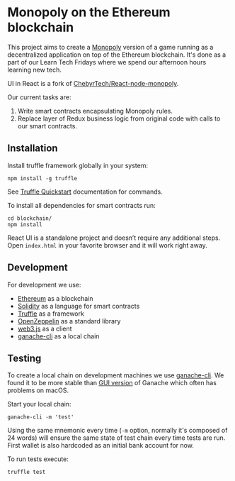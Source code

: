 # Monopoly on the Ethereum blockchain

This project aims to create a [Monopoly](https://en.wikipedia.org/wiki/Monopoly_(game)) version of a game running as a decentralized application on top of the Ethereum blockchain. It's done as a part of our Learn Tech Fridays where we spend our afternoon hours learning new tech.

UI in React is a fork of [ChebyrTech/React-node-monopoly](https://github.com/ChebyrTech/React-node-monopoly).

Our current tasks are:

1. Write smart contracts encapsulating Monopoly rules.
2. Replace layer of Redux business logic from original code with calls to our smart contracts.

## Installation

Install truffle framework globally in your system:

```
npm install -g truffle
```

See [Truffle Quickstart](http://truffleframework.com/docs/getting_started/project) documentation for commands.

To install all dependencies for smart contracts run:

```
cd blockchain/
npm install
```

React UI is a standalone project and doesn’t require any additional steps. Open `index.html` in your favorite browser and it will work right away.

## Development

For development we use:

* [Ethereum](https://www.ethereum.org/) as a blockchain
* [Solidity](https://solidity.readthedocs.io/en/v0.4.23/) as a language for smart contracts
* [Truffle](http://truffleframework.com/) as a framework
* [OpenZeppelin](https://openzeppelin.org/) as a standard library
* [web3.js](https://github.com/ethereum/web3.js/) as a client
* [ganache-cli](https://github.com/trufflesuite/ganache-cli) as a local chain

## Testing

To create a local chain on development machines we use [ganache-cli](https://github.com/trufflesuite/ganache-cli). We found it to be more stable than [GUI version](https://github.com/trufflesuite/ganache) of Ganache which often has problems on macOS.

Start your local chain:

```
ganache-cli -m 'test'
```

Using the same mnemonic every time (`-m` option, normally it's composed of 24 words) will ensure the same state of test chain every time tests are run. First wallet is also hardcoded as an initial bank account for now.

To run tests execute:

```
truffle test
```
